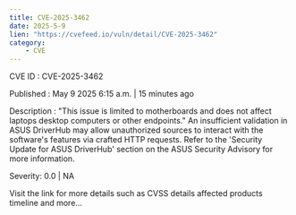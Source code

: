 ```yaml
---
title: CVE-2025-3462
date: 2025-5-9
lien: "https://cvefeed.io/vuln/detail/CVE-2025-3462"
category:
    - CVE
---
```


CVE ID : CVE-2025-3462

Published :  May 9
2025
6:15 a.m. | 15 minutes ago

Description : "This issue is limited to motherboards and does not affect laptops
desktop computers
or other endpoints." An insufficient validation in ASUS DriverHub may allow unauthorized sources to interact with the software's features via crafted HTTP requests.
Refer to the 'Security Update for ASUS DriverHub' section on the ASUS Security Advisory for more information.

Severity: 0.0 | NA

Visit the link for more details
such as CVSS details
affected products
timeline
and more...

